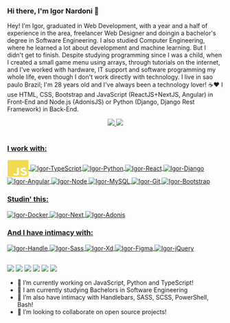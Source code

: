 ### Hi there, I'm Igor Nardoni 👋

Hey! I'm Igor, graduated in Web Development, with a year and a half of experience in the area, freelancer Web Designer and doingin a bachelor's degree in Software Engineering. I also studied Computer Engineering, where he learned a lot about development and machine learning. But I didn't get to finish. Despite studying programming since I was a child, when I created a small game menu using arrays, through tutorials on the internet, and I've worked with hardware, IT support and software programming my whole life, even though I don't work directly with technology. I live in sao paulo Brazil; I'm 28 years old and I've always been a technology lover! ☕❤️ I use HTML, CSS, Bootstrap and JavaScript (ReactJS+NextJS, Angular) in Front-End and Node.js (AdonisJS) or Python (Django, Django Rest Framework) in Back-End.

<div align="center">
  <a href="https://github.com/IgorNardoni">
  <img height="180em" src="https://github-readme-stats.vercel.app/api?username=igornardoni&show_icons=true&theme=dracula&include_all_commits=true&count_private=true"/>
  <img height="180em" src="https://github-readme-stats.vercel.app/api/top-langs/?username=igorNardoni&layout=compact&langs_count=7&theme=dracula"/>
</div>
<div style="display: inline_block"><br>
  
  <h3>I work with:</h3>
<img align="center" alt="Igor-JavaScript" height="40" width="50" src="https://raw.githubusercontent.com/devicons/devicon/master/icons/javascript/javascript-plain.svg">
<img align="center" alt="Igor-TypeScript" height="40" width="50" src="https://cdn.jsdelivr.net/gh/devicons/devicon/icons/typescript/typescript-original.svg" />
<img align="center" alt="Igor-Python" height="40" width="50" src="https://cdn.jsdelivr.net/gh/devicons/devicon/icons/python/python-original-wordmark.svg" /> 
<img align="center" alt="Igor-React" height="40" width="50" src="https://cdn.jsdelivr.net/gh/devicons/devicon/icons/react/react-original-wordmark.svg" />
 <img align="center" alt="Igor-Django" height="40" width="50" src="https://cdn.jsdelivr.net/gh/devicons/devicon/icons/django/django-plain-wordmark.svg" />
  <img align="center" alt="Igor-Angular" height="40" width="50"  src="https://cdn.jsdelivr.net/gh/devicons/devicon/icons/angularjs/angularjs-original.svg" />
  <img align="center" alt="Igor-Node" height="70" width="80" src="https://cdn.jsdelivr.net/gh/devicons/devicon/icons/nodejs/nodejs-original-wordmark.svg" />
  <img align="center" alt="Igor-MySQL" height="70" width="80" src="https://cdn.jsdelivr.net/gh/devicons/devicon/icons/mysql/mysql-original-wordmark.svg" />
  <img align="center" alt="Igor-Git" height="40" width="50" src="https://cdn.jsdelivr.net/gh/devicons/devicon/icons/git/git-original-wordmark.svg" />
  <img align="center" alt="Igor-Bootstrap" height="40" width="50" src="https://cdn.jsdelivr.net/gh/devicons/devicon/icons/bootstrap/bootstrap-original-wordmark.svg" /> 
  

   <h3>Studin' this:</h3>   
  <img align="center" alt="Igor-Docker" height="50" width="60" src="https://cdn.jsdelivr.net/gh/devicons/devicon/icons/docker/docker-original-wordmark.svg" />
  <img align="center" alt="Igor-Next" height="50" width="60" src="https://cdn.jsdelivr.net/gh/devicons/devicon/icons/nextjs/nextjs-original.svg" /> 
  <img align="center" alt="Igor-Adonis" height="70" width="80" src="https://cdn.jsdelivr.net/gh/devicons/devicon/icons/adonisjs/adonisjs-original-wordmark.svg" />
  
  <h3>And I have intimacy with:</h3>
  <img align="center" alt="Igor-Handle" height="70" width="80" src="https://cdn.jsdelivr.net/gh/devicons/devicon/icons/handlebars/handlebars-original-wordmark.svg" />   
  <img align="center" alt="Igor-Sass" height="50" width="60" src="https://cdn.jsdelivr.net/gh/devicons/devicon/icons/sass/sass-original.svg" />         
  <img align="center" alt="Igor-Xd" height="50" width="60" src="https://cdn.jsdelivr.net/gh/devicons/devicon/icons/xd/xd-plain.svg" />
  <img align="center" alt="Igor-Figma" height="50" width="60" src="https://cdn.jsdelivr.net/gh/devicons/devicon/icons/figma/figma-original.svg" />
  <img align="center" alt="Igor-jQuery" height="40" width="50" src="https://cdn.jsdelivr.net/gh/devicons/devicon/icons/jquery/jquery-original-wordmark.svg" />
                                                 
  
           
  
</div>
  
  ##

<div>
  <a href="https://www.youtube.com/channel/UCg0uHrhvgBGBtQGq8YktJMg" target="_blank"><img src="https://img.shields.io/badge/YouTube-FF0000?style=for-the-badge&logo=youtube&logoColor=white" target="_blank"></a>
  <a href="https://www.instagram.com/_igornardoni/" target="_blank"><img src="https://img.shields.io/badge/-Instagram-%23E4405F?style=for-the-badge&logo=instagram&logoColor=white" target="_blank"></a>
 	<a href="https://www.twitch.tv/igornardoni" target="_blank"><img src="https://img.shields.io/badge/Twitch-9146FF?style=for-the-badge&logo=twitch&logoColor=white" target="_blank"></a>
 <a href="Igor Nardoni#6953" target="_blank"><img src="https://img.shields.io/badge/Discord-7289DA?style=for-the-badge&logo=discord&logoColor=white" target="_blank"></a> 
  <a href = "mailto:igornardoni32@gmail.com"><img src="https://img.shields.io/badge/-Gmail-%23333?style=for-the-badge&logo=gmail&logoColor=white" target="_blank"></a>
  <a href="https://www.linkedin.com/in/igornardoni/" target="_blank"><img src="https://img.shields.io/badge/-LinkedIn-%230077B5?style=for-the-badge&logo=linkedin&logoColor=white" target="_blank"></a> 
</div>  

- 🔭 I’m currently working on JavaScript, Python and TypeScript!
- 🌱 I am currently studying Bachelors in Software Engineering
- 🤩 I’m also have intimacy with Handlebars, SASS, SCSS, PowerShell, Bash!
- 👯 I’m looking to collaborate on open source projects!

  
  

